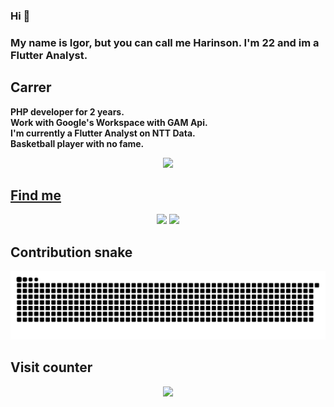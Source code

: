 ### Hi 👋

### My name is Igor, but you can call me Harinson. I'm 22 and im a Flutter Analyst.
##
 

## Carrer
**PHP developer for 2 years.** <br/>
**Work with Google's Workspace with GAM Api.** <br/>
**I'm currently a Flutter Analyst on NTT Data.** <br/>
**Basketball player with no fame.** <br/>


 <div align="center">
  <a href="https://github.com/Harinson">
  <img height="180em" src="https://github-readme-stats.vercel.app/api?username=Harinson&show_icons=true&theme=dracula&include_all_commits=true&count_private=true"/>
 
</div>


 

 ## Find me
<div align="center"> 
 <a href="https://www.instagram.com/igorharinson/" target="_blank"><img src="https://img.shields.io/badge/-Instagram-%23E4405F?style=for-the-badge&logo=instagram&logoColor=white" target="_blank"></a>
  <a href="https://www.linkedin.com/in/igorharinson/" target="_blank"><img src="https://img.shields.io/badge/-LinkedIn-%230077B5?style=for-the-badge&logo=linkedin&logoColor=white" target="_blank"></a> 
</div>

  
 ## Contribution snake
   ![Snake animation](https://github.com/Harinson/Harinson/blob/output/github-contribution-grid-snake.svg)
 ## Visit counter<br>
 <p align="center"> 
   <img alingn="center" src="https://profile-counter.glitch.me/Harinson/count.svg" />
 </p>

</p>
